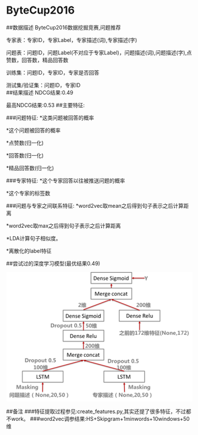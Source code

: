 # ByteCup2016
##数据描述
ByteCup2016数据挖掘竞赛,问题推荐

专家表：专家ID，专家Label，专家描述(词),专家描述(字)  

问题表：问题ID，问题Label(不对应于专家Label)，问题描述(词),问题描述(字),点赞数，回答数，精品回答数  

训练集：问题ID，专家ID，专家是否回答  

测试集/验证集：问题ID，专家ID  
##结果描述
NDCG结果:0.49

最高NDCG结果:0.53
##主要特征:

###问题特征:
*这类问题被回答的概率 

*这个问题被回答的概率

*点赞数(归一化)

*回答数(归一化)

*精品回答数(归一化)

###专家特征:
*这个专家回答以往被推送问题的概率

*这个专家的标签数

###问题与专家之间联系特征:
*word2vec取mean之后得到句子表示之后计算距离

*word2vec取max之后得到句子表示之后计算距离

*LDA计算句子相似度。

*离散化的label特征

##尝试过的深度学习模型(最优结果0.49)

![](https://github.com/yangzhiye/ImageCache/blob/master/ByteCup2016/%20dp1.png?raw=true)

##备注
###特征提取过程参见:create_features.py,其实还提了很多特征，不过都不work。
###word2vec调参结果:HS+Skipgram+1minwords+10windows+50维
